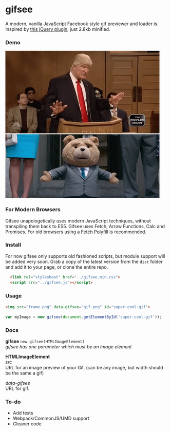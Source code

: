 # gifsee
A modern, vanilla JavaScript Facebook style gif previewer and loader is. Inspired by [this jQuery plugin](https://github.com/SodhanaLibrary/jqGifPreview), just 2.8kb minified.

### Demo
  <img src="img/gif_01.png" class="custom-class" data-gifsee="img/gif_01.gif" alt="">
  <img src="img/gif_02.png" class="custom-class" data-gifsee="img/gif_02.gif" alt="">
  <script src="gifsee.min.js"></script>
  <script>
  var myimg = new gifsee(document.querySelectorAll('img')[0]);
  var myimg2 = new gifsee(document.querySelectorAll('img')[1]);
  </script>

### For Modern Browsers 
Gifsee unapologetically uses modern JavaScript techniques, without transpiling them back to ES5. Gifsee uses Fetch, Arrow Functions, Calc and Promises. For old browsers using a [Fetch Polyfill](https://github.com/github/fetch) is recommended.

### Install
For now gifsee only supports old fashioned scripts, but module support will be added very soon. Grab a copy of the latest version from the ```dist``` folder and add it to your page, or clone the entire repo. 


``` html
  <link rel="stylesheet" href="../gifsee.min.css">
  <script src="../gifsee.js"></script>
```

### Usage 
```html 
<img src="frame.png" data-gifsee="gif.png" id="super-cool-gif">
```
```javascript
var myImage = new gifsee(document.getElementById('super-cool-gif'));
```

### Docs
**gifsee** ```new gifsee(HTMLImageElement)```  
*gifsee has one parameter which must be an Image element*  

**HTMLImageElement**  
*src*  
URL for an image preview of your Gif. (can be any image, but width should be the same a gif)

*data-gifsee*  
URL for gif.


### To-do
- Add tests
- Webpack/CommonJS/UMD support
- Cleaner code

